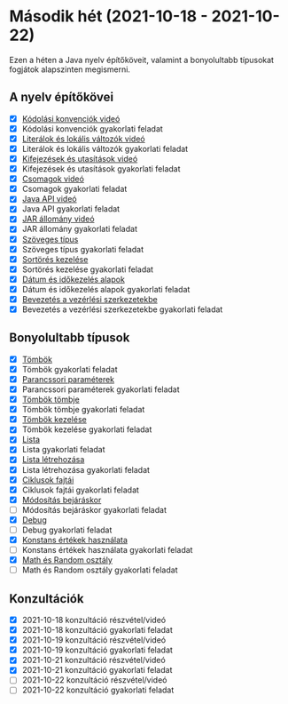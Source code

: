 # Második hét (2021-10-18 - 2021-10-22)

Ezen a héten a Java nyelv építőköveit, valamint
a bonyolultabb típusokat fogjátok alapszinten megismerni.

## A nyelv építőkövei

* [x] [Kódolási konvenciók videó](https://e-learning.training360.com/courses/take/java-se-alapok-java-nyelvi-elemek/lessons/10709797-kodolasi-konvenciok)
* [x] Kódolási konvenciók gyakorlati feladat
* [x] [Literálok és lokális változók videó](https://e-learning.training360.com/courses/take/java-se-alapok-java-nyelvi-elemek/lessons/10709851-literalok-es-lokalis-valtozok)
* [x] Literálok és lokális változók gyakorlati feladat
* [x] [Kifejezések és utasítások videó](https://e-learning.training360.com/courses/take/java-se-alapok-java-nyelvi-elemek/lessons/10709849-kifejezesek-es-utasitasok)
* [x] Kifejezések és utasítások gyakorlati feladat
* [x] [Csomagok videó](https://e-learning.training360.com/courses/take/java-se-alapok-java-nyelvi-elemek/lessons/10709796-csomagok)
* [x] Csomagok gyakorlati feladat
* [x] [Java API videó](https://e-learning.training360.com/courses/take/java-se-alapok-java-nyelvi-elemek/lessons/10709757-java-api)
* [x] Java API gyakorlati feladat
* [x] [JAR állomány videó](https://e-learning.training360.com/courses/take/java-se-alapok-java-nyelvi-elemek/lessons/10709835-jar-allomany)
* [x] JAR állomány gyakorlati feladat
* [x] [Szöveges típus](https://e-learning.training360.com/courses/take/java-se-alapok-java-nyelvi-elemek/lessons/10709758-szoveges-tipus)
* [x] Szöveges típus gyakorlati feladat
* [x] [Sortörés kezelése](https://e-learning.training360.com/courses/take/java-se-alapok-java-nyelvi-elemek/lessons/28188842-sortores-kezelese)
* [x] Sortörés kezelése gyakorlati feladat
* [x] [Dátum és időkezelés alapok](https://e-learning.training360.com/courses/take/java-se-alapok-java-nyelvi-elemek/lessons/10709798-datum-es-idokezeles-alapok)
* [x] Dátum és időkezelés alapok gyakorlati feladat
* [x] [Bevezetés a vezérlési szerkezetekbe](https://e-learning.training360.com/courses/take/java-se-alapok-java-nyelvi-elemek/lessons/10709782-bevezetes-a-vezerlesi-szerkezetekbe)
* [x] Bevezetés a vezérlési szerkezetekbe gyakorlati feladat

## Bonyolultabb típusok

* [x] [Tömbök](https://e-learning.training360.com/courses/take/java-se-alapok-java-nyelvi-elemek/lessons/10709784-tombok)
* [x] Tömbök gyakorlati feladat
* [x] [Parancssori paraméterek](https://e-learning.training360.com/courses/take/java-se-alapok-java-nyelvi-elemek/lessons/17496052-parancssori-parameterek)
* [x] Parancssori paraméterek gyakorlati feladat
* [x] [Tömbök tömbje](https://e-learning.training360.com/courses/take/java-se-alapok-java-nyelvi-elemek/lessons/10709631-tombok-tombje)
* [x] Tömbök tömbje gyakorlati feladat
* [x] [Tömbök kezelése](https://e-learning.training360.com/courses/take/java-se-alapok-java-nyelvi-elemek/lessons/10709801-tombok-kezelese)
* [x] Tömbök kezelése gyakorlati feladat
* [x] [Lista](https://e-learning.training360.com/courses/take/java-se-alapok-java-nyelvi-elemek/lessons/10709852-lista)
* [x] Lista gyakorlati feladat
* [x] [Lista létrehozása](https://e-learning.training360.com/courses/take/java-se-alapok-java-nyelvi-elemek/lessons/27993631-lista-letrehozasa)
* [x] Lista létrehozása gyakorlati feladat
* [x] [Ciklusok fajtái](https://e-learning.training360.com/courses/take/java-se-alapok-java-nyelvi-elemek/lessons/27993677-ciklusok-fajtai)
* [x] Ciklusok fajtái gyakorlati feladat
* [x] [Módosítás bejáráskor](https://e-learning.training360.com/courses/take/java-se-alapok-java-nyelvi-elemek/lessons/27993685-modositas-bejaraskor)
* [ ] Módosítás bejáráskor gyakorlati feladat
* [x] [Debug](https://e-learning.training360.com/courses/take/java-se-alapok-java-nyelvi-elemek/lessons/10709799-debug)
* [ ] Debug gyakorlati feladat
* [x] [Konstans értékek használata](https://e-learning.training360.com/courses/take/java-se-alapok-java-nyelvi-elemek/lessons/10709785-konstans-ertekek-hasznalata)
* [ ] Konstans értékek használata gyakorlati feladat
* [x] [Math és Random osztály](https://e-learning.training360.com/courses/take/java-se-alapok-java-nyelvi-elemek/lessons/10709760-math-es-random-osztaly)
* [ ] Math és Random osztály gyakorlati feladat

## Konzultációk

* [x] 2021-10-18 konzultáció részvétel/videó
* [x] 2021-10-18 konzultáció gyakorlati feladat
* [x] 2021-10-19 konzultáció részvétel/videó
* [x] 2021-10-19 konzultáció gyakorlati feladat
* [x] 2021-10-21 konzultáció részvétel/videó
* [x] 2021-10-21 konzultáció gyakorlati feladat
* [ ] 2021-10-22 konzultáció részvétel/videó
* [ ] 2021-10-22 konzultáció gyakorlati feladat
